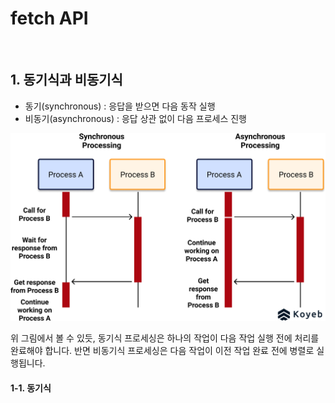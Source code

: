 # fetch API

<br>

## 1. 동기식과 비동기식

- 동기(synchronous) : 응답을 받으면 다음 동작 실행
- 비동기(asynchronous) : 응답 상관 없이 다음 프로세스 진행

![default](../imgs/image-asyncVSsync.png)

위 그림에서 볼 수 있듯, 동기식 프로세싱은 하나의 작업이 다음 작업 실행 전에 처리를 완료해야 합니다. 반면 비동기식 프로세싱은 다음 작업이 이전 작업 완료 전에 병렬로 실행됩니다.

#### 1-1. 동기식
